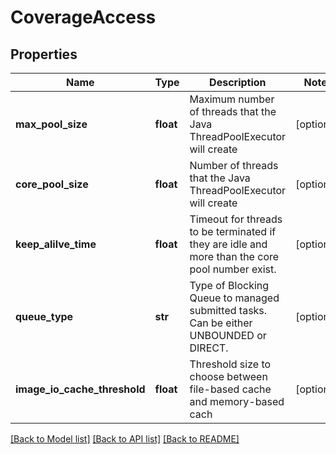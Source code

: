 # CoverageAccess

## Properties
Name | Type | Description | Notes
------------ | ------------- | ------------- | -------------
**max_pool_size** | **float** | Maximum number of threads that the Java ThreadPoolExecutor will create | [optional] 
**core_pool_size** | **float** | Number of threads that the Java ThreadPoolExecutor will create | [optional] 
**keep_alilve_time** | **float** | Timeout for threads to be terminated if they are idle and more than the core pool number exist. | [optional] 
**queue_type** | **str** | Type of Blocking Queue to managed submitted tasks. Can be either UNBOUNDED or DIRECT. | [optional] 
**image_io_cache_threshold** | **float** | Threshold size to choose between file-based cache and memory-based cach | [optional] 

[[Back to Model list]](../README.md#documentation-for-models) [[Back to API list]](../README.md#documentation-for-api-endpoints) [[Back to README]](../README.md)

